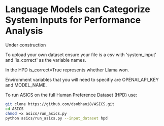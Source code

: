 # Language Models can Categorize System Inputs for Performance Analysis

Under construction


To upload your own dataset ensure your file is a csv with 'system_input' and 'is_correct' as the variable names. 

In the HPD is_correct=True represents whether Llama won.

Environment variables that you will need to specifiy are OPENAI_API_KEY and MODEL_NAME.

To run ASICS on the full Human Preference Dataset (HPD) use:

```bash
git clone https://github.com/dsobhani8/ASICS.git
cd ASICS
chmod +x asics/run_asics.py
python asics/run_asics.py --input_dataset hpd
```
